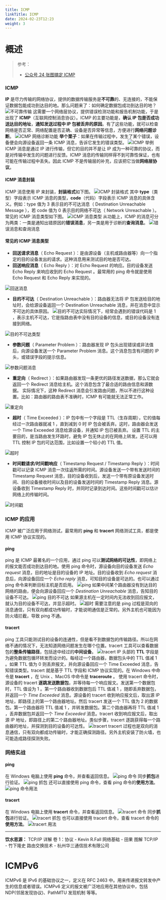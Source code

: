 ```yaml
---
title: ICMP
linkTitle: ICMP
date: 2024-02-23T12:23
weight: 3
---
```


# 概述

> 参考：
>
> - [公众号,24 张图搞定 ICMP](https://mp.weixin.qq.com/s/AKiUyMbsGhOZi7cDAhSGkg)

### ICMP

**IP** 是尽力传输的网络协议，提供的数据传输服务是**不可靠**的、无连接的，不能保证数据包能成功到达目的地。那么问题来了：如何确定数据包成功到达目的地？
![](https://notes-learning.oss-cn-beijing.aliyuncs.com/boov5o/1622087956279-d468d429-a172-4d1d-8296-bd855385f80b.png)不可靠传输
这需要一个网络层协议，提供错误检测功能和报告机制功能，于是出现了 **ICMP**（互联网控制消息协议）。ICMP 的主要功能是，**确认 IP 包是否成功送达目的地址**，**通知发送过程中 IP 包被丢弃的原因**。有了这些功能，就可以检查网络是否正常、网络配置是否正确、设备是否异常等信息，方便进行**网络问题诊断**。
![](https://notes-learning.oss-cn-beijing.aliyuncs.com/boov5o/1622087956391-eae4cc3c-7eb0-47aa-875a-154dec57c1cf.png)ICMP 网络诊断功能
**举个栗子**：如果在传输过程中，发生了某个错误，设备便会向源设备返回一条 ICMP 消息，告诉它发生的错误类型。
![](https://notes-learning.oss-cn-beijing.aliyuncs.com/boov5o/1622087956489-289bd365-0f3c-4891-b798-016dcab13bb4.png)ICMP 举例
ICMP 消息是通过 IP 进行传输，但它的目的并不是让 IP 成为一种可靠的协议，而是对传输中发生的问题进行反馈。ICMP 消息的传输同样得不到可靠性保证，也有可能在传输过程中丢失。因此 ICMP 不是传输层的补充，应该把它当做**网络层协议**。

#### ICMP 消息封装

ICMP 消息使用 IP 来封装，**封装格式**如下图。
![](https://notes-learning.oss-cn-beijing.aliyuncs.com/boov5o/1622087956425-eb063720-58a0-4b78-bfa8-39c2e96d569d.png)ICMP 封装格式
其中 **type**（类型）字段表示 ICMP 消息的类型，**code**（代码）字段表示 ICMP 消息的具体含义。例如：type 值为 3 表示目的不可达消息（ Destination Unreachable Message ），若 code 值为 0 表示目的网络不可达（ Network Unreachable ）。常见的 ICMP 消息类型如下图。
![](https://notes-learning.oss-cn-beijing.aliyuncs.com/boov5o/1622087956257-cc3d7e06-5c0f-4f20-9026-48917ba962ee.png)ICMP 消息类型
从功能上，ICMP 的消息可分为两类：一类是通知出错原因的**错误消息**，另一类是用于诊断的**查询消息**。
![](https://notes-learning.oss-cn-beijing.aliyuncs.com/boov5o/1622087956583-0a4b1076-322c-4b5f-bd43-8b5364ce42a4.png)错误消息和查询消息

#### 常见的 ICMP 消息类型

- **回送请求消息**（ Echo Request ）：是由源设备（主机或路由器等）向一个指定的目的设备发出的请求。这种消息用来测试目的地是否可达。
- **回送响应消息**（ Echo Reply ）：对 Echo Request 的响应。目的设备发送 Echo Reply 来响应收到的 Echo Request 。最常用的 ping 命令就是使用 Echo Request 和 Echo Reply 来实现的。

![](https://notes-learning.oss-cn-beijing.aliyuncs.com/boov5o/1622087956612-4e223795-e42d-4c78-8be6-48000ccc7632.png)回送消息

- **目的不可达**（ Destination Unreachable ）：路由器无法将 IP 包发送给目的地址时，会给源设备返回一个 Destination Unreachable 消息，并在消息中显示不可达的具体原因。
  ![](https://notes-learning.oss-cn-beijing.aliyuncs.com/boov5o/1622087956380-16033d96-d332-4f13-9a3a-3d24a50b113d.png)目的不可达实际情况下，经常会遇到的错误代码是 1 ，表示主机不可达，它是指路由表中没有目的设备的信息，或目的设备没有连接到网络。

![](https://notes-learning.oss-cn-beijing.aliyuncs.com/boov5o/1622087956460-afdf7e80-77ee-4e32-8e0d-749e9bc5c483.png)目的不可达类型

- **参数问题**（ Parameter Problem ）：路由器发现 IP 包头出现错误或非法值后，向源设备发送一个 Parameter Problem 消息。这个消息包含有问题的 IP 头，或错误字段的提示信息。

![](https://notes-learning.oss-cn-beijing.aliyuncs.com/boov5o/1622087956530-5dcf521e-a938-4961-b7b1-00d735a998b6.png)参数问题消息

- **重定向**（ Redirect ）：如果路由器发现一条更优的路径发送数据，那么它就会返回一个 Redirect 消息给主机。这个消息包含了最合适的路由信息和源数据。
  实际情况下，这种 Redirect 消息会引发路由问题，所以不进行这种设置。比如：路由器的路由表不准确时，ICMP 有可能就无法正常工作。

![](https://notes-learning.oss-cn-beijing.aliyuncs.com/boov5o/1622087956439-255f3c69-1653-431d-81a4-9592520ed469.png)重定向

- **超时**（ Time Exceeded ）：IP 包中有一个字段是 TTL（生存周期），它的值每经过一次路由器就减 1 ，直到减到 0 时 IP 包会被丢弃。这时，路由器会发送一个 Time Exceeded 消息给源设备，并通知 IP 包已被丢弃。
  设置 TTL 的主要目的，是当路由发生环路时，避免 IP 包无休止的在网络上转发。还可以用 TTL 控制 IP 包的可达范围，比如设置一个较小的 TTL 值。

![](https://notes-learning.oss-cn-beijing.aliyuncs.com/boov5o/1622087956563-69d4450f-834a-4f6e-9ae0-f54f6ad81866.png)超时

- **时间戳请求/时间戳响应**（ Timestamp Request / Timestamp Reply ）：时间戳可以记录 ICMP 消息一次往返所需的时间。源设备发送一个带有发送时间的 Timestamp Request 消息，目的设备收到后，发送一个带有原设备发送时间、目的设备接收时间以及目的设备发送时间的 Timestamp Reply 消息。源设备收到 Timestamp Reply 时，并同时记录到达时间。这些时间戳可以估计网络上的传输时间。

![](https://notes-learning.oss-cn-beijing.aliyuncs.com/boov5o/1622087956537-0334836c-2e44-4f22-83c5-b81cf4d3031a.png)时间戳

### ICMP 的应用

ICMP 被广泛应用于网络测试，最常用的 **ping** 和 **tracert** 网络测试工具，都是使用 ICMP 协议实现的。

#### ping

ping 是 ICMP 最著名的一个应用，通过 ping 可以**测试网络的可达性**，即网络上的报文能否成功到达目的地。使用 ping 命令时，源设备向目的设备发送 _Echo request_ 消息，目的地址是目的设备的 IP 地址。目的设备收到 _Echo request_ 消息后，向源设备回应一个 _Echo reply_ 消息，可知目的设备是可达的。也可以通过 ping 命令来判断目标主机是否启用。
![](https://notes-learning.oss-cn-beijing.aliyuncs.com/boov5o/1622087956406-67c2d46c-ad49-4904-8ead-569eaeb0ef80.png)ping
如果中间某个路由器没有到达目的网络的路由，便会向源设备回应一个 _Destination Unreachable_ 消息，告知目的设备不可达。
![](https://notes-learning.oss-cn-beijing.aliyuncs.com/boov5o/1622087956546-e4b22038-cd77-4ba6-a18a-8f58b0961db2.png)ping 目的不可达
如果源主机在一定时间内无法收到回应报文，就认为目的设备不可达，并显示超时。
![](https://notes-learning.oss-cn-beijing.aliyuncs.com/boov5o/1622087956386-8c862599-839b-4eba-a995-b9267f202d65.png)超时
需要注意的是 ping 过程是双向的消息通信，只有双向都成功传输时，才能说明通信是正常的。另外主机也可能因为防火墙拦截，导致 ping 不通。

#### tracert

ping 工具只能测试目的设备的连通性，但是看不到数据包的传输路径。所以在网络不通的情况下，无法知道网络问题发生在哪个位置。tracert 工具可以查看数据包的**整条传输路径**，包括途中经过的**中间设备**。
![](https://notes-learning.oss-cn-beijing.aliyuncs.com/boov5o/1622087956431-46f8e00a-d012-428d-8bcc-247f97e0b7a6.png)tracert
IP 头部的 **TTL** 字段是为避免数据包循环转发而设计的。每经过一个路由器，数据包头中的 TTL 值减 1 。如果 TTL 值为 0 则丢弃报文，并向源设备回应一个 Time Exceeded 消息，告知错误类型。tracert 就是基于 TTL 字段和 ICMP 协议实现的。在 Windows 中命令是 **tracert** ，在 Unix 、MacOS 中命令是 **traceroute** 。
使用 tracert 命令时，源设备的 tracert **逐跳发送数据包**，并等待每一个响应报文。发送第一个数据包时，TTL 值设为 1 。第一个路由器收到数据包后 TTL 值减 1 ，随即丢弃数据包，并返回一个 _Time Exceeded_ 消息。源设备的 tracert 收到响应报文后，取出源 IP 地址，即路径上的第一个路由器地址。然后 tracert 发送一个 TTL 值为 2 的数据包。第一个路由器将 TTL 值减 1 ，并转发数据包。第二个路由器再将 TTL 值减 1 ，丢弃数据包并返回一个 _Time Exceeded_ 消息。tracert 收到响应报文后，取出源 IP 地址，即路径上的第二个路由器地址。类似步骤，tracert 逐跳获得每一个路由器的地址，并探测到目的设备的可达性。
![](https://notes-learning.oss-cn-beijing.aliyuncs.com/boov5o/1622087956576-de3f09ef-891d-4830-bef8-c84ef221aac4.png)tracert
tracert 过程也是双向的消息通信，只有双向都成功传输时，才能正确探测路径。另外主机安装了防火墙，也可能造成路径探测失败。

### 网络实战

#### ping

在 Windows 电脑上使用 **ping** 命令，并查看返回信息。
![](https://notes-learning.oss-cn-beijing.aliyuncs.com/boov5o/1622087956590-14d0d35c-c869-48f1-be86-6ffd13a9591e.png)ping 命令
同步**抓包**进行验证。
![](https://notes-learning.oss-cn-beijing.aliyuncs.com/boov5o/1622087956373-656b7067-8cd6-4d87-9fcf-f18863eae6ec.png)ping 抓包
还可以直接使用 ping 命令，查看 ping 命令的**使用方法**。
![](https://notes-learning.oss-cn-beijing.aliyuncs.com/boov5o/1622087956428-2fb4954b-c839-4523-b3a2-ff3565ba6188.png)ping 命令用法

#### tracert

在 Windows 电脑上使用 **tracert** 命令，并查看返回信息。
![](https://notes-learning.oss-cn-beijing.aliyuncs.com/boov5o/1622087956498-ede48849-269f-4fe6-883e-1ed11215e544.png)tracert 命令
同步**抓包**进行验证。
![](https://notes-learning.oss-cn-beijing.aliyuncs.com/boov5o/1622087956533-997964bf-42cb-4306-92bc-11b97ccd05e9.png)tracert 抓包
也可以直接使用 tracert 命令，查看 tracert 命令的**使用方法**。
![](https://notes-learning.oss-cn-beijing.aliyuncs.com/boov5o/1622087956443-84a5971e-0af1-4287-b740-d0160533e903.png)tracert 用法

---

**饮水思源：**
TCP/IP 详解 卷 1：协议 - Kevin R.Fall
网络基础 - 田果
图解 TCP/IP - 竹下隆史
路由交换技术 - 杭州华三通信技术有限公司

# ICMPv6

ICMPv6 是 IPv6 的基础协议之一，定义在 RFC 2463 中。用来传递报文转发中产生的信息或者错误。ICMPv6 定义的报文被广泛地应用在其他协议中，包括 NDP(邻居发现协议)、PathMTU 发现机制 等等。
